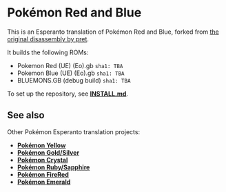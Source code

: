 # Pokémon Red and Blue

This is an Esperanto translation of Pokémon Red and Blue, forked from [the original disassembly by pret][original].

It builds the following ROMs:

- Pokemon Red (UE) (Eo).gb `sha1: TBA`
- Pokemon Blue (UE) (Eo).gb `sha1: TBA`
- BLUEMONS.GB (debug build) `sha1: TBA`

To set up the repository, see [**INSTALL.md**](INSTALL.md).


## See also

Other Pokémon Esperanto translation projects:

- [**Pokémon Yellow**][pokeyellow]
- [**Pokémon Gold/Silver**][pokegold]
- [**Pokémon Crystal**][pokecrystal]
- [**Pokémon Ruby/Sapphire**][pokeruby]
- [**Pokémon FireRed**][pokefirered]
- [**Pokémon Emerald**][pokeemerald]

[original]: https://github.com/pret/pokered
[pokeyellow]: https://github.com/waicalibre/pokeyellow-eo
[pokegold]: https://github.com/waicalibre/pokegold-eo
[pokecrystal]: https://github.com/waicalibre/pokecrystal-eo
[pokeruby]: https://github.com/waicalibre/pokeruby-eo
[pokefirered]: https://github.com/waicalibre/pokefirered-eo
[pokeemerald]: https://github.com/waicalibre/pokeemerald-eo
